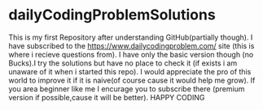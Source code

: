 # dailyCodingProblemSolutions
This is my first Repository after understanding GitHub(partially though).
I have subscribed to the https://www.dailycodingproblem.com/ site (this is where i recieve questions from).
I have only the basic version though (no Bucks).I try the solutions but have no place to check it (if exists i am unaware of it when i started this repo).
I would appreciate the pro of this world to improve it if it is naive(of course cause it would help me grow).
If you area beginner like me I encurage you to subscribe there (premium version if possible,cause it will be better).
HAPPY CODING

